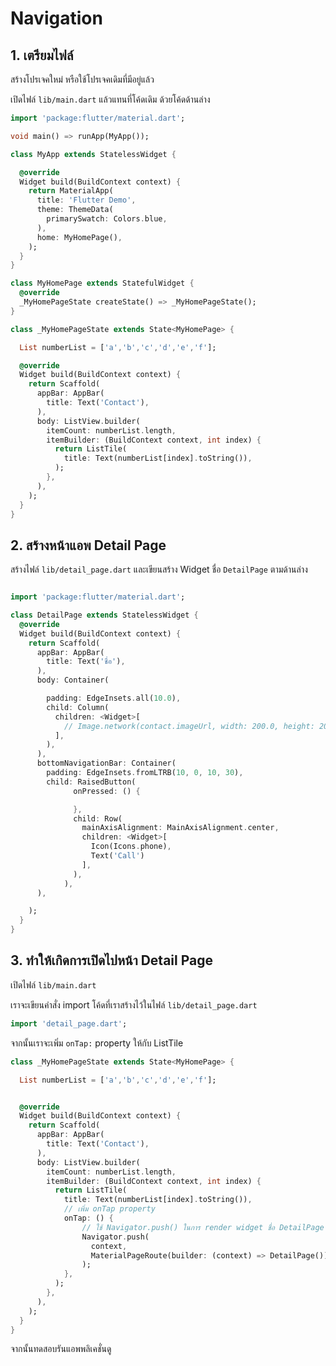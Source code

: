 
# Navigation 

## 1. เตรียมไฟล์ 

สร้างโปรเจคใหม่ หรือใช้โปรเจคเดิมที่มีอยู่แล้ว 

เปิดไฟล์ `lib/main.dart` แล้วแทนที่โค้ดเดิม ด้วยโค้ดด้านล่าง

```dart
import 'package:flutter/material.dart';

void main() => runApp(MyApp());

class MyApp extends StatelessWidget {

  @override
  Widget build(BuildContext context) {
    return MaterialApp(
      title: 'Flutter Demo',
      theme: ThemeData(
        primarySwatch: Colors.blue,
      ),
      home: MyHomePage(),
    );
  }
}

class MyHomePage extends StatefulWidget {
  @override
  _MyHomePageState createState() => _MyHomePageState();
}

class _MyHomePageState extends State<MyHomePage> {

  List numberList = ['a','b','c','d','e','f'];

  @override
  Widget build(BuildContext context) {
    return Scaffold(
      appBar: AppBar(
        title: Text('Contact'),
      ),
      body: ListView.builder(
        itemCount: numberList.length, 
        itemBuilder: (BuildContext context, int index) {
          return ListTile(
            title: Text(numberList[index].toString()),
          );
        },
      ),
    );
  }
}
```

## 2. สร้างหน้าแอพ Detail Page 

สร้างไฟล์ `lib/detail_page.dart` และเขียนสร้าง Widget ชื่อ `DetailPage` ตามด้านล่าง

```dart

import 'package:flutter/material.dart';

class DetailPage extends StatelessWidget {
  @override
  Widget build(BuildContext context) {
    return Scaffold(
      appBar: AppBar(
        title: Text('ชื่อ'),
      ),
      body: Container(

        padding: EdgeInsets.all(10.0),
        child: Column(
          children: <Widget>[
            // Image.network(contact.imageUrl, width: 200.0, height: 200.0,),
          ],
        ),
      ),
      bottomNavigationBar: Container(
        padding: EdgeInsets.fromLTRB(10, 0, 10, 30),
        child: RaisedButton(
              onPressed: () {

              },
              child: Row(
                mainAxisAlignment: MainAxisAlignment.center,
                children: <Widget>[
                  Icon(Icons.phone),
                  Text('Call')
                ],
              ),
            ),
      ),

    );
  }
}
```

## 3. ทำให้เกิดการเปิดไปหน้า Detail Page 

เปิดไฟล์ `lib/main.dart` 

เราจะเขียนคำสั่ง import โค้ดที่เราสร้างไว้ในไฟล์ `lib/detail_page.dart`

```dart
import 'detail_page.dart';
```

จากนั้นเราจะเพิ่ม `onTap:` property ให้กับ ListTile 

```dart
class _MyHomePageState extends State<MyHomePage> {

  List numberList = ['a','b','c','d','e','f'];


  @override
  Widget build(BuildContext context) {
    return Scaffold(
      appBar: AppBar(
        title: Text('Contact'),
      ),
      body: ListView.builder(
        itemCount: numberList.length, 
        itemBuilder: (BuildContext context, int index) {
          return ListTile(
            title: Text(numberList[index].toString()),
            // เพิ่ม onTap property
            onTap: () {
                // ใช้ Navigator.push() ในการ render widget ชื่อ DetailPage ที่เราสร้าง และ import เข้ามาใช้
                Navigator.push(
                  context,
                  MaterialPageRoute(builder: (context) => DetailPage())
                );
            },
          );
        },
      ),
    );
  }
}
```

จากนั้นทดสอบรันแอพพลิเคชั่นดู